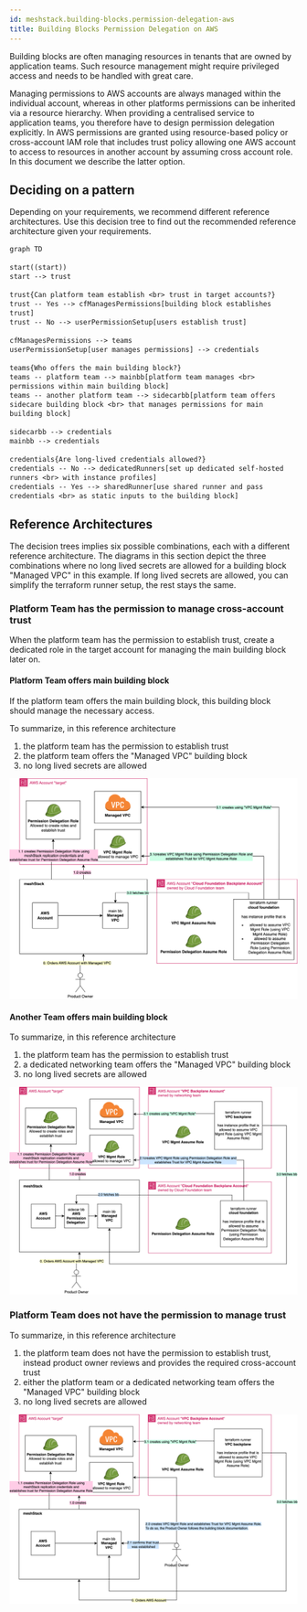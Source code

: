 ```yaml
---
id: meshstack.building-blocks.permission-delegation-aws
title: Building Blocks Permission Delegation on AWS
---
```


Building blocks are often managing resources in tenants that are owned by application teams. Such resource management might require privileged access and needs to be handled with great care.

Managing permissions to AWS accounts are always managed within the individual account, whereas in other platforms permissions can be inherited via a resource hierarchy. 
When providing a centralised service to application teams, you therefore have to design permission delegation explicitly.
In AWS permissions are granted using resource-based policy or cross-account IAM role that includes trust policy allowing one AWS account to access to resources in another account by assuming cross account role. In this document we describe the latter option.

## Deciding on a pattern

Depending on your requirements, we recommend different reference architectures.
Use this decision tree to find out the recommended reference architecture given your requirements.

```mermaid
graph TD

start((start))
start --> trust

trust{Can platform team establish <br> trust in target accounts?}
trust -- Yes --> cfManagesPermissions[building block establishes trust]
trust -- No --> userPermissionSetup[users establish trust]

cfManagesPermissions --> teams
userPermissionSetup[user manages permissions] --> credentials

teams{Who offers the main building block?}
teams -- platform team --> mainbb[platform team manages <br> permissions within main building block]
teams -- another platform team --> sidecarbb[platform team offers sidecare building block <br> that manages permissions for main building block]

sidecarbb --> credentials
mainbb --> credentials

credentials{Are long-lived credentials allowed?}
credentials -- No --> dedicatedRunners[set up dedicated self-hosted runners <br> with instance profiles]
credentials -- Yes --> sharedRunner[use shared runner and pass credentials <br> as static inputs to the building block] 
```

## Reference Architectures

The decision trees implies six possible combinations, each with a different reference architecture.
The diagrams in this section depict the three combinations where no long lived secrets are allowed for a building block "Managed VPC" in this example.
If long lived secrets are allowed, you can simplify the terraform runner setup, the rest stays the same.

### Platform Team has the permission to manage cross-account trust

When the platform team has the permission to establish trust, create a dedicated role in the target account for managing the main building block later on.

#### Platform Team offers main building block

If the platform team offers the main building block, this building block should manage the necessary access.

To summarize, in this reference architecture

1. the platform team has the permission to establish trust
2. the platform team offers the "Managed VPC" building block
3. no long lived secrets are allowed

![Reference Architecture for building block offered by platform team when no long lived secrets are allowed and the platform team has permission to establish trust](assets/building-blocks/cf-nocred-trust.png)

#### Another Team offers main building block

To summarize, in this reference architecture

1. the platform team has the permission to establish trust
2. a dedicated networking team offers the "Managed VPC" building block
3. no long lived secrets are allowed

![Reference Architecture for building block offered by dedicated team when no long lived secrets are allowed and the platform team has permission to establish trust](assets/building-blocks/ded-nocred-trust.png)

### Platform Team does not have the permission to manage trust

To summarize, in this reference architecture

1. the platform team does not have the permission to establish trust, instead product owner reviews and provides the required cross-account trust
2. either the platform team or a dedicated networking team offers the "Managed VPC" building block
3. no long lived secrets are allowed

   
![Reference Architecture for no long lived secrets are allowed and the platform team does not have permission to establish trust](assets/building-blocks/ded-nocred-notrust.png)
